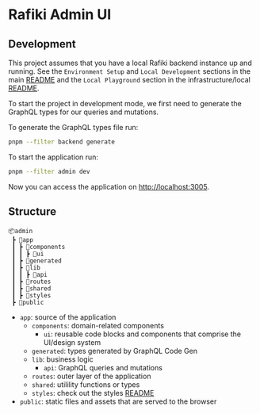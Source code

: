 # Rafiki Admin UI

## Development

This project assumes that you have a local Rafiki backend instance up and running. See the `Environment Setup` and `Local Development` sections in the main [README](../../README.md) and the `Local Playground` section in the infrastructure/local [README](../../infrastructure/local/README.md).

To start the project in development mode, we first need to generate the GraphQL types for our queries and mutations.

To generate the GraphQL types file run:

```sh
pnpm --filter backend generate
```

To start the application run:

```sh
pnpm --filter admin dev
```

Now you can access the application on [http://localhost:3005](http://localhost:3005).

## Structure

```
📦admin
 ┣ 📂app
 ┃ ┣ 📂components
 ┃ ┃ ┣ 📂ui
 ┃ ┣ 📂generated
 ┃ ┣ 📂lib
 ┃ ┃ ┣ 📂api
 ┃ ┣ 📂routes
 ┃ ┣ 📂shared
 ┃ ┣ 📂styles
 ┣ 📂public
```

- `app`: source of the application
  - `components`: domain-related components
    - `ui`: reusable code blocks and components that comprise the UI/design system
  - `generated`: types generated by GraphQL Code Gen
  - `lib`: business logic
    - `api`: GraphQL queries and mutations
  - `routes`: outer layer of the application
  - `shared`: utilility functions or types
  - `styles`: check out the styles [README](./app/styles/README.md)
- `public`: static files and assets that are served to the browser
